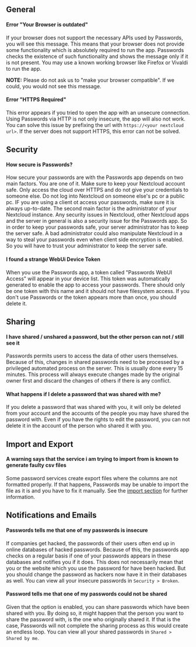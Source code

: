 ## General
#### Error "Your Browser is outdated"
If your browser does not support the necessary APIs used by Passwords, you will see this message.
This means that your browser does not provide some functionality which is absolutely required to run the app.
Passwords checks the existence of such functionality and shows the message only if it is not present.
You may use a known working browser like Firefox or Vivaldi to run the app.

**NOTE:** Please do not ask us to "make your browser compatible". If we could, you would not see this message.

#### Error "HTTPS Required"
This error appears if you tried to open the app with an unsecure connection.
Using Passwords via HTTP is not only insecure, the app will also not work.
You can solve this issue by prefixing the url with `https://<your nextcloud url>`.
If the server does not support HTTPS, this error can not be solved.

## Security
#### How secure is Passwords?
How secure your passwords are with the Passwords app depends on two main factors.
You are one of it.
Make sure to keep your Nextcloud account safe.
Only access the cloud over HTTPS and do not give your credentials to someone else.
Do not log into Nextcloud on someone else's pc or a public pc.
IF you are using a client ot access your passwords, make sure it is always up-to-date.
The second main factor is the administrator of your Nextcloud instance.
Any security issues in Nextcloud, other Nextcloud apps and the server in general is also a security issue for the Passwords app.
So in order to keep your passwords safe, your server administrator has to keep the server safe.
A bad administrator could also manipulate Nextcloud in a way to steal your passwords even when client side encryption is enabled.
So you will have to trust your administrator to keep the server safe.

#### I found a strange WebUi Device Token
When you use the Passwords app, a token called "Passwords WebUI Access" will appear in your device list.
This token was automatically generated to enable the app to access your passwords.
There should only be one token with this name and it should not have filesystem access.
If you don't use Passwords or the token appears more than once, you should delete it.


## Sharing
#### I have shared / unshared a password, but the other person can not / still see it
Passwords permits users to access the data of other users themselves.
Because of this, changes in shared passwords need to be processed by a privileged automated process on the server.
This is usually done every 15 minutes.
This process will always execute changes made by the original owner first and discard the changes of others if there is any conflict.

#### What happens if I delete a password that was shared with me?
If you delete a password that was shared with you, it will only be deleted from your account and the accounts of the people you may have shared the password with.
Even if you have the rights to edit the password, you can not delete it in the account of the person who shared it with you.


## Import and Export
#### A warning says that the service i am trying to import from is known to generate faulty csv files
Some password services create export files where the columns are not formatted properly.
If that happens, Passwords may be unable to import the file as it is and you have to fix it manually.
See the [import section](./Import#how-to-fix-faulty-csv-files) for further information.


## Notifications and Emails
#### Passwords tells me that one of my passwords is insecure
If companies get hacked, the passwords of their users often end up in online databases of hacked passwords.
Because of this, the passwords app checks on a regular basis if one of your passwords appears in these databases and notifies you if it does.
This does not necessarily mean that you or the website which you use the password for have been hacked.
But you should change the password as hackers now have it in their databases as well.
You can view all your insecure passwords in `Security > Broken`.

#### Password tells me that one of my passwords could not be shared
Given that the option is enabled, you can share passwords which have been shared with you.
By doing so, it might happen that the person you want to share the password with, is the one who originally shared it.
If that is the case, Passwords will not complete the sharing process as this would create an endless loop.
You can view all your shared passwords in `Shared > Shared by me`.